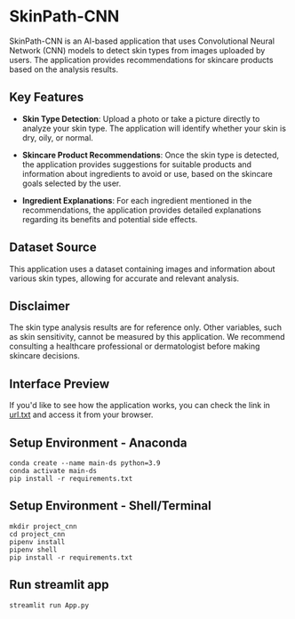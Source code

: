 # SkinPath-CNN

SkinPath-CNN is an AI-based application that uses Convolutional Neural Network (CNN) models to detect skin types from images uploaded by users. The application provides recommendations for skincare products based on the analysis results.

## Key Features

- **Skin Type Detection**: 
  Upload a photo or take a picture directly to analyze your skin type. The application will identify whether your skin is dry, oily, or normal.

- **Skincare Product Recommendations**: 
  Once the skin type is detected, the application provides suggestions for suitable products and information about ingredients to avoid or use, based on the skincare goals selected by the user.

- **Ingredient Explanations**: 
  For each ingredient mentioned in the recommendations, the application provides detailed explanations regarding its benefits and potential side effects.

## Dataset Source

This application uses a dataset containing images and information about various skin types, allowing for accurate and relevant analysis.

## Disclaimer

The skin type analysis results are for reference only. Other variables, such as skin sensitivity, cannot be measured by this application. We recommend consulting a healthcare professional or dermatologist before making skincare decisions.

## Interface Preview

If you'd like to see how the application works, you can check the link in [url.txt](url.txt) and access it from your browser.
## Setup Environment - Anaconda
```
conda create --name main-ds python=3.9
conda activate main-ds
pip install -r requirements.txt
```

## Setup Environment - Shell/Terminal
```
mkdir project_cnn
cd project_cnn
pipenv install
pipenv shell
pip install -r requirements.txt
```

## Run streamlit app
```
streamlit run App.py
```
